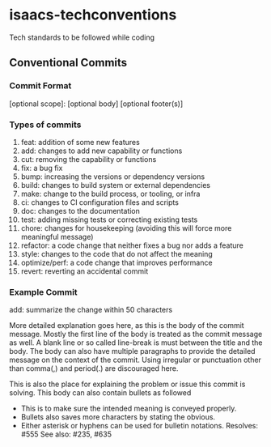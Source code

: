 # isaacs-techconventions
Tech standards to be followed while coding


<h2>Conventional Commits</h2>

<h3>Commit Format</h3>

 <type> [optional scope]: <description>
[optional body]
[optional footer(s)]

<h3>Types of commits</h3>

1. feat: addition of some new features
2. add: changes to add new capability or functions
3. cut: removing the capability or functions
4. fix: a bug fix
5. bump: increasing the versions or dependency versions
6. build: changes to build system or external dependencies
7. make: change to the build process, or tooling, or infra
8. ci: changes to CI configuration files and scripts
9. doc: changes to the documentation
10. test: adding missing tests or correcting existing tests
11. chore: changes for housekeeping (avoiding this will force more meaningful message)
12. refactor: a code change that neither fixes a bug nor adds a feature
13. style: changes to the code that do not affect the meaning
14. optimize/perf: a code change that improves performance
15. revert: reverting an accidental commit

<h3> Example Commit </h3>

add: summarize the change within 50 characters

More detailed explanation goes here, as this is the body of the commit message. Mostly the first line of the body is treated as the commit message as well. A blank line or so called line-break is must between the title and the body.
The body can also have multiple paragraphs to provide the detailed
message on the context of the commit. Using irregular or punctuation
other than comma(,) and period(.) are discouraged here.

This is also the place for explaining the problem or issue this commit is solving. This body can also contain bullets as followed
- This is to make sure the intended meaning is conveyed properly.
- Bullets also saves more characters by stating the obvious.
- Either asterisk or hyphens can be used for bulletin notations.
Resolves: #555
See also: #235, #635

